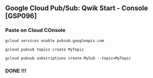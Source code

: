 ## Google Cloud Pub/Sub: Qwik Start - Console [GSP096]

### Paste on Cloud COnsole
```
gcloud services enable pubsub.googleapis.com

gcloud pubsub topics create MyTopic

gcloud pubsub subscriptions create MySub --topic=MyTopic
```

### DONE !!!
